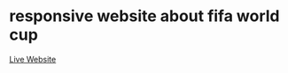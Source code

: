 <h1>responsive website about fifa world cup</h1>

[Live Website](https://almamun1048.github.io/Assignment-02/index.html)